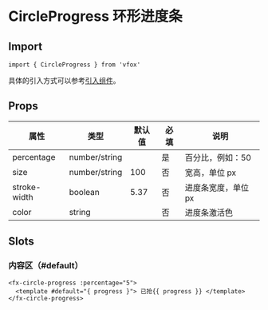 # CircleProgress 环形进度条

## Import

```
import { CircleProgress } from 'vfox'
```

具体的引入方式可以参考[引入组件](../index.md#引入组件)。

## Props

| 属性         | 类型          | 默认值 | 必填 | 说明                |
| ------------ | ------------- | ------ | ---- | ------------------- |
| percentage   | number/string |        | 是   | 百分比，例如：50    |
| size         | number/string | 100    | 否   | 宽高，单位 px       |
| stroke-width | boolean       | 5.37   | 否   | 进度条宽度，单位 px |
| color        | string        |        | 否   | 进度条激活色        |

## Slots

### 内容区（#default）

```
<fx-circle-progress :percentage="5">
  <template #default="{ progress }"> 已抢{{ progress }} </template>
</fx-circle-progress>
```
